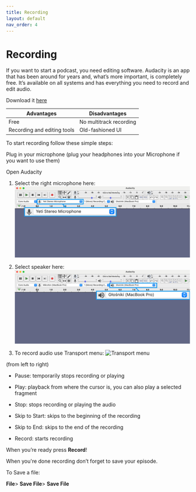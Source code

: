 ```yaml
---
title: Recording 
layout: default
nav_order: 4
---
```


# Recording 

If you want to start a podcast, you need editing software. Audacity is an app that has been around for years and, what’s more important, is completely free.  It’s available on all systems and has everything you need to record and edit audio.

Download it [here](https://www.audacityteam.org/download/)


 

| Advantages| Disadvantages |
| --------- |-------------- |
| Free      | No multitrack recording |
| Recording and editing tools | Old-fashioned UI |



 

To start recording follow these simple steps: 

Plug in your microphone (plug your headphones into your Microphone if you want to use them) 

Open Audacity

1. Select the right microphone here: 
![Select Micrphone](assets/images/Audacity_microphone.jpeg)



2. Select speaker here:
![Select Speaker](assets/images/Audacity_speaker.jpeg)




3. To record audio use Transport menu:
![Transport menu](assets/images/Audacity_Transport_Toolbar.jpg)





(from left to right)

- Pause: temporarily stops recording or playing

-  Play: playback from where the cursor is, you can also play a selected fragment

- Stop: stops recording or playing the audio 

- Skip to Start: skips to the beginning of the recording 

- Skip to End: skips to the end of the recording 

- Record: starts recording 

 

When you’re ready press **Record**!

 

When you're done recording don’t forget to save your episode.

To Save a file: 

**File**> **Save File**> **Save File**